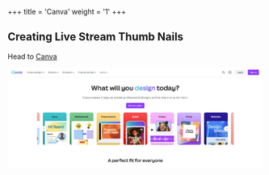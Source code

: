 +++
title = 'Canva'
weight = '1'
+++

## Creating Live Stream Thumb Nails
Head to [Canva](https://canva.com)

![](canva-home.png)